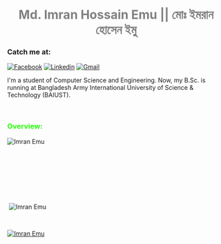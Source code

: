 <!---Heading--->
<h1 align="center" style="color:#808080"> Md. Imran Hossain Emu || মোঃ ইমরান হোসেন ইমু</h1>

<!---Contact Info--->
<h3 align="left" style="color:#">Catch me at:</h3>


<a href = "https://www.facebook.com/imranemu48">
<img src="https://img.shields.io/badge/Facebook-1877F2?style=for-the-badge&logo=facebook&logoColor=white" alt="Facebook"></a>

<a href="https://www.linkedin.com/in/imranemu48">
<img src="https://img.shields.io/badge/LinkedIn-0077B5?style=for-the-badge&logo=linkedin&logoColor=white" alt="Linkedin"></a>

<a href="mailto:imrankhan162560@gmail.com">
<img src="https://img.shields.io/badge/Gmail-D14836?style=for-the-badge&logo=gmail&logoColor=white" alt="Gmail"></a>


<!---Details--->
<p>I'm a student of Computer Science and Engineering. Now, my B.Sc. is running at  Bangladesh Army International University of Science & Technology (<a href:"https://www.baiust.edu.bd/">BAIUST</a>). </p>

<br>

<h3 align = "left" style="color:#26FC07;">Overview:</h3>

<!---Language Chart--->
<p><img align="left" src="https://github-readme-stats.vercel.app/api/top-langs?username=Md-Imran-Hossain-Emu&show_icons=true&locale=en&layout=compact" alt="Imran Emu" /></p>

<br><br><br><br><br>
<br><br><br>

<!---Github Stats--->
<p>&nbsp;<img align="center" src="https://github-readme-stats.vercel.app/api?username=Md-Imran-Hossain-Emu&show_icons=true&locale=en&theme=yeblu" alt="Imran Emu" /></p>

<br>
<!---Trophy Info--->
<p align="left"> <a href="https://github.com/ryo-ma/github-profile-trophy"><img src="https://github-profile-trophy.vercel.app/?username=Md-Imran-Hossain-Emu" alt="Imran Emu" /></a> </p>
